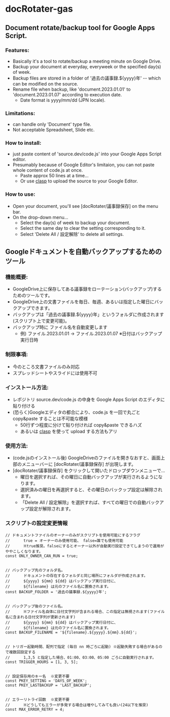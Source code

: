 # docRotater-gas
## Document rotate/backup tool for Google Apps Script.

### Features:
- Basically it's a tool to rotate/backup a meeting minute on Google Drive.
- Backup your document at everyday, everyweek or the specified day(s) of week.
- Backup files are stored in a folder of '過去の議事録.${yyyy}年' -- which can be modified on the source.
- Rename file when backup, like 'document.2023.01.01' to 'document.2023.01.07' according to execution date.
	- Date format is yyyy/mm/dd (JPN locale).

### Limitations:
- can handle only 'Document' type file.
- Not acceptable Spreadsheet, Slide etc.

### How to install:
- just paste content of 'source.dev/code.js' into your Google Apps Script editor.
- Presumably because of Google Editor's limitaion, you can not paste whole content of code.js at once.
	- Paste approx 50 lines at a time...
	- Or use [clasp](https://github.com/google/clasp) to upload the source to your Google Editor.

### How to use:
- Open your document, you'll see [docRotater/議事録保存] on the menu bar.
- On the drop-down menu...
	- Select the day(s) of week to backup your document.
	- Select the same day to clear the setting corresponding to it.
	- Select 'Delete All / 設定解除' to delete all settings.


## Googleドキュメントを自動バックアップするためのツール

### 機能概要:
- GoogleDrive上に保存してある議事録をローテーション(バックアップ)するためのツールです。
- GoogleDrive上の文書ファイルを毎日、毎週、あるいは指定した曜日にバックアップできます。
- バックアップは「過去の議事録.${yyyy}年」というフォルダに作成されます(スクリプト上で変更可能)。
- バックアップ時に ファイル名を自動変更します 
	- 例) ファイル.2023.01.01 → ファイル.2023.01.07  ※日付はバックアップ実行日時

### 制限事項:
- 今のところ文書ファイルのみ対応
- スプレッドシートやスライドには使用不可

### インストール方法:
- レポジトリ source.dev/code.js の中身を Google Apps Script のエディタに貼り付ける
- (恐らく)Googleエディタの都合により、code.js を一回で丸ごと copy&paste することは不可能な模様
	- 50行ずつ程度に分けて貼り付ければ copy&paste できるハズ
	- あるいは [clasp](https://github.com/google/clasp) を使って upload する方法もアリ

### 使用方法:
- (code.jsのインストール後) GoogleDriveのファイルを開きなおすと、画面上部のメニューバーに [docRotater/議事録保存] が出現します。
- [docRotater/議事録保存] をクリックして開いたドロップダウンメニューで...
	- 曜日を選択すれば、その曜日に自動バックアップが実行されるようになります。
	- 選択済みの曜日を再選択すると、その曜日のバックップ設定は解除されます。
	- 「Delete All / 設定解除」を選択すれば、すべての曜日での自動バックアップ設定が解除されます。

### スクリプトの設定変更情報
```
// ドキュメントファイルのオーナーのみがスクリプトを使用可能にするフラグ 
//		true = オーナーのみ使用可能、 false=誰でも使用可能
//		※true推奨。falseにするとオーナー以外が自動実行設定できてしまうので運用がややこしくなります。
const ONLY_OWNER_CAN_RUN = true; 


// バックアップ先のフォルダ名。
//		ドキュメントの存在するフォルダと同じ場所にフォルダが作成されます。
//		${yyyy} ${mm} ${dd} はバックアップ実行日付に、
//		${filename} は元のファイル名に置換されます。
const BACKUP_FOLDER = '過去の議事録.${yyyy}年';


// バックアップ後のファイル名。
//		※ファイル名自体に日付文字列が含まれる場合、この指定は無視されます(ファイル名に含まれる日付文字列が更新されます)
//		${yyyy} ${mm} ${dd} はバックアップ実行日付に、
//		${filename} は元のファイル名に置換されます。
const BACKUP_FILENAME = '${filename}.${yyyy}.${mm}.${dd}';


// トリガー起動時間、配列で指定 (毎日 nn 時ごろに起動) ※起動失敗する場合があるので複数回設定する
//		1,3,5 と指定した場合、01:00、03:00、05:00 ごろに自動実行されます。
const TRIGGER_HOURS = [1, 3, 5];


// 設定保存用のキー名  ※変更不要
const PKEY_SETTING = 'DAYS_OF_WEEK';
const PKEY_LASTBACKUP = 'LAST_BACKUP';


// エラーリトライ回数  ※変更不要
//		※どうしてもエラーが多発する場合は増やしてみても良い(24以下を推奨)
const MAX_ERROR_RETRY = 4;
```
